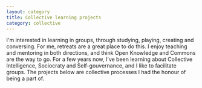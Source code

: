 ```yaml
---
layout: category
title: Collective learning projects
category: collective
---
```

I'm interested in learning in groups, through studying, playing, creating and conversing. For me, retreats are a great place to do this. I enjoy teaching and mentoring in both directions, and think Open Knowledge and Commons are the way to go. For a few years now, I've been learning about Collective Intelligence, Sociocraty and Self-gouvernance, and I like to facilitate groups. The projects below are collective processes I had the honour of being a part of.